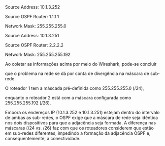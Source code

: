 Source Address: 10.1.3.252

Source OSPF Router: 1.1.1.1

Network Mask: 255.255.255.0



Source Address: 10.1.3.251

Source OSPF Router: 2.2.2.2

Network Mask: 255.255.255.192



Ao coletar as informações acima por meio do Wireshark, pode-se concluir

que o problema na rede se dá por conta de divergência na máscara de sub-rede.



O roteador 1 tem a máscada pré-definida como 255.255.255.0 (/24), 

enquanto o roteador 2 está com a máscara configurada como 255.255.255.192 (/26). 



Embora os endereços IP (10.1.3.252 e 10.1.3.251) estejam dentro do intervalo de ambas as sub-redes, o OSPF exige que a máscara de rede seja idêntica nos dois dispositivos para que a adjacência seja formada. A diferença nas máscaras (/24 vs. /26) faz com que os roteadores considerem que estão em sub-redes diferentes, impedindo a formação da adjacência OSPF e, consequentemente, a conectividade.





